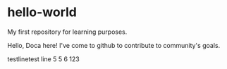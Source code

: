 # hello-world
My first repository for learning purposes. 

Hello, Doca here! I've come to github to contribute to community's goals.

testlinetest
line
5
5
6
123
